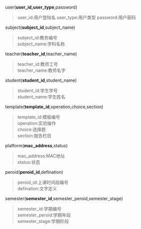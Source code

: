 <!-- 不存在外键的表项 -->
user(**user_id,user_type**,password)
> user_id:用户登陆名
> user_type:用户类型
> password:用户密码

subject(**subject_id**,subject_name)
> subject_id:教务编号\
> subject_name:学科名称

teacher(**teacher_id**,teacher_name)
> teacher_id:教师工号\
> teacher_name:教师名字

student(**student_id**,student_name)
> student_id:学生学号\
> student_name:学生姓名

template(**template_id**,operation,choice,section)
> template_id:模板编号\
> operation:实验操作\
> choice:选择题\
> section:报告栏目

platform(**mac_address**,status)
> mac_address:MAC地址\
> status:状态

peroid(**peroid_id**,defination)
> peroid_id:上课时间段编号\
> defination:文字定义

semester(**semester_id**,semester_peroid,semester_stage)
> semester_id:学期编号\
> semester_peroid:学期年段\
> semester_stage:学期阶段
